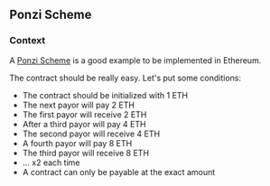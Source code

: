 ## Ponzi Scheme

### Context

A [Ponzi Scheme](https://en.wikipedia.org/wiki/Ponzi_scheme) is a good example to be implemented in Ethereum.

The contract should be really easy. Let's put some conditions:

- The contract should be initialized with 1 ETH
- The next payor will pay 2 ETH
- The first payor will receive 2 ETH
- After a third payor will pay 4 ETH
- The second payor will receive 4 ETH
- A fourth payor will pay 8 ETH
- The third payor will receive 8 ETH
- ... x2 each time
- A contract can only be payable at the exact amount